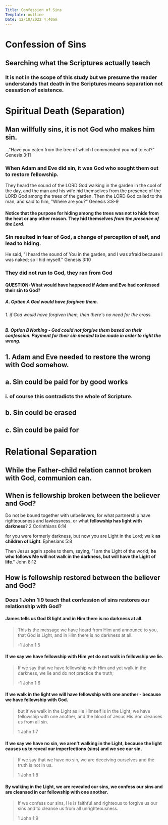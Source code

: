 ```yaml
---
Title: Confession of Sins
Template: outline
Date: 12/10/2022 4:40am
---
```


# Confession of Sins

## Searching what the Scriptures actually teach

### It is not in the scope of this study but we presume the reader understands that death in the Scriptures means separation not cessation of existence. 

# Spiritual Death (Separation)

## Man willfully sins, it is not God who makes him sin. 

<span class='bible'>
..."Have you eaten from the tree of which I commanded you not to eat?" Genesis 3:11
</span>

### When Adam and Eve did sin, it was God who sought them out to restore fellowship. 

<span class='bible'>
They heard the sound of the LORD God walking in the garden in the cool of the day, and the man and his wife hid themselves from the presence of the LORD God among the trees of the garden. Then the LORD God called to the man, and said to him, "Where are you?" Genesis 3:8-9</span>

#### Notice that the purpose for hiding among the trees was not to hide from the heat or any other reason. They hid themselves *from the presence of the Lord*. 

### Sin resulted in fear of God, a change of perception of self,  and lead to hiding. 

<span class='bible'>He said, "I heard the sound of You in the garden, and I was afraid because I was naked; so I hid myself." 
Genesis 3:10</span>

### They did not run to God, they ran from God

#### QUESTION: What would have happened if Adam and Eve had confessed their sin to God? 

##### A. **Option A** God would have forgiven them.

###### 1. if God would have forgiven them, then there's no need for the cross. 

##### B. **Option B** Nothing - God could not forgive them based on their confession. Payment for their sin needed to be made in order to right the wrong. 

## 1. Adam and Eve needed to restore the wrong with God somehow. 

## a. Sin could be paid for by good works

### i. of course this contradicts the whole of Scripture. 

## b. Sin could be erased

## c. Sin could be paid for

# Relational Separation

## While the Father-child relation cannot broken with God, communion can. 

## When is fellowship broken between the believer and God? 

<span class='bible'>Do not be bound together with unbelievers; for what partnership have righteousness and lawlessness, or what **fellowship has light with darkness**? 2 Corinthians 6:14
</span>

<span class='bible'>for you were formerly darkness, but now you are Light in the Lord; walk **as children of Light**.
Ephesians 5:8</span>

<span class='bible'>Then Jesus again spoke to them, saying, "I am the Light of the world; **he who follows Me will not walk in the darkness, but will have the Light of life**."
John 8:12</span>

## How is fellowship restored between the believer and God? 

### Does 1 John 1:9 teach that confession of sins restores our relationship with God? 

#### James tells us God IS light and in Him there is no darkness at all. 
>This is the message we have heard from Him and announce to you, that God is Light, and in Him there is no darkness at all.
>
> -1 John 1:5

#### If we say we have fellowship with Him yet do not walk in fellowship we lie. 
> If we say that we have fellowship with Him and yet walk in the darkness, we lie and do not practice the truth; 
> 
> -1 John 1:6

#### If we walk in the light we will have fellowship with one another - because we have fellowship with God. 
>but if we walk in the Light as He Himself is in the Light, we have fellowship with one another, and the blood of Jesus His Son cleanses us from all sin.
>
> 1 John 1:7

#### If we say we have no sin, we aren't walking in the Light, because the light causes us to reveal our imperfections (sins) and we see our sin. 
>If we say that we have no sin, we are deceiving ourselves and the truth is not in us.
>
> 1 John 1:8

#### By walking in the Light, we are revealed our sins, we confess our sins and are cleansed in our fellowship with one another. 
>If we confess our sins, He is faithful and righteous to forgive us our sins and to cleanse us from all unrighteousness.
>
> 1 John 1:9